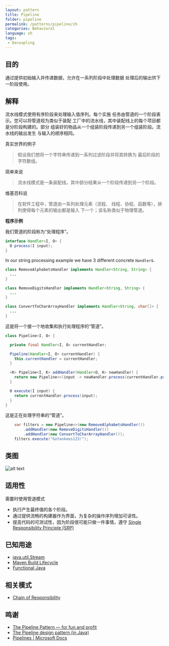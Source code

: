 ```yaml
---
layout: pattern
title: Pipeline
folder: pipeline
permalink: /patterns/pipeline/zh
categories: Behavioral
language: zh
tags:
 - Decoupling
---
```


## 目的
通过提供初始输入并传递数据，允许在一系列阶段中处理数据
处理后的输出供下一阶段使用。

## 解释

流水线模式使用有序阶段来处理输入值序列。每个实施
任务由管道的一个阶段表示。您可以将管道视为类似于装配
工厂中的流水线，其中装配线上的每个项目都是分阶段构建的。部分
组装好的物品从一个组装阶段传递到另一个组装阶段。流水线的输出发生
与输入的顺序相同。

真实世界的例子

> 假设我们想将一个字符串传递到一系列过滤阶段并将其转换为
> 最后阶段的字符数组。

简单来说

> 流水线模式是一条装配线，其中部分结果从一个阶段传递到另一个阶段。

维基百科说

> 在软件工程中，管道由一系列处理元素（流程、
> 线程、协程、函数等），排列使得每个元素的输出都是输入
> 下一个；该名称类似于物理管道。

**程序示例**

我们管道的阶段称为“处理程序”。

```java
interface Handler<I, O> {
  O process(I input);
}
```

In our string processing example we have 3 different concrete `Handler`s.

```java
class RemoveAlphabetsHandler implements Handler<String, String> {
  ...
}

class RemoveDigitsHandler implements Handler<String, String> {
  ...
}

class ConvertToCharArrayHandler implements Handler<String, char[]> {
  ...
}
```

这是将一个接一个地收集和执行处理程序的“管道”。

```java
class Pipeline<I, O> {

  private final Handler<I, O> currentHandler;

  Pipeline(Handler<I, O> currentHandler) {
    this.currentHandler = currentHandler;
  }

  <K> Pipeline<I, K> addHandler(Handler<O, K> newHandler) {
    return new Pipeline<>(input -> newHandler.process(currentHandler.process(input)));
  }

  O execute(I input) {
    return currentHandler.process(input);
  }
}
```


这是正在处理字符串的“管道”。
```java
    var filters = new Pipeline<>(new RemoveAlphabetsHandler())
        .addHandler(new RemoveDigitsHandler())
        .addHandler(new ConvertToCharArrayHandler());
    filters.execute("GoYankees123!");
```

## 类图

![alt text](./etc/pipeline.urm.png "Pipeline pattern class diagram")

## 适用性
需要时使用管道模式

* 执行产生最终值的各个阶段。
* 通过提供流畅的构建器作为界面，为复杂的操作序列增加可读性。
* 提高代码的可测试性，因为阶段很可能只做一件事情，遵守
[Single Responsibility Principle (SRP)](https://java-design-patterns.com/principles/#single-responsibility-principle)

## 已知用途

* [java.util.Stream](https://docs.oracle.com/javase/8/docs/api/java/util/stream/package-summary.html)
* [Maven Build Lifecycle](http://maven.apache.org/guides/introduction/introduction-to-the-lifecycle.html)
* [Functional Java](https://github.com/functionaljava/functionaljava)

## 相关模式

* [Chain of Responsibility](https://java-design-patterns.com/patterns/chain/)

## 鸣谢

* [The Pipeline Pattern — for fun and profit](https://medium.com/@aaronweatherall/the-pipeline-pattern-for-fun-and-profit-9b5f43a98130)
* [The Pipeline design pattern (in Java)](https://medium.com/@deepakbapat/the-pipeline-design-pattern-in-java-831d9ce2fe21)
* [Pipelines | Microsoft Docs](https://docs.microsoft.com/en-us/previous-versions/msp-n-p/ff963548(v=pandp.10))
